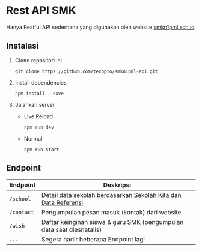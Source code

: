 # Rest API SMK

Hanya Restful API sederhana yang digunakan oleh website [smkn1pml.sch.id](https://smkn1pml.sch.id/)

## Instalasi

1. Clone repositori ini
   ```
   git clone https://github.com/tecopro/smkn1pml-api.git
   ```

2. Install dependencies
   ```
   npm install --save
   ```

3. Jalankan server
   - Live Reload
      ```
      npm run dev
      ```

   - Normal
      ```
      npm run start
      ```

## Endpoint

| Endpoint   | Deskripsi                                                                                                                                         |
| ---------- | ------------------------------------------------------------------------------------------------------------------------------------------------- |
| `/school`  | Detail data sekolah berdasarkan [Sekolah Kita](http://sekolah.data.kemdikbud.go.id/) dan [Data Referensi](http://referensi.data.kemdikbud.go.id/) |
| `/contact` | Pengumpulan pesan masuk (kontak) dari website                                                                                                     |
| `/wish`    | Daftar keinginan siswa & guru SMK (pengumpulan data saat diesnatalis)                                                                             |
| `...`      | Segera hadir beberapa Endpoint lagi                                                                                                               |
